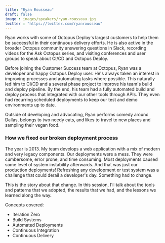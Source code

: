 ```yaml
---
title: "Ryan Rousseau"
draft: false
image : images/speakers/ryan-rousseau.jpg
twitter : "https://twitter.com/ryanrousseau"
---
```


Ryan works with some of Octopus Deploy's largest customers to help them be successful in their continuous delivery efforts. He is also active in the broader Octopus community answering questions in Slack, recording videos for the Ask Octopus series, and visiting conferences and user groups to speak about CI/CD and Octopus Deploy.

Before joining the Customer Success team at Octopus, Ryan was a developer and happy Octopus Deploy user. He's always taken an interest in improving processes and automating tasks where possible. This naturally led him to CI/CD and a several phase project to improve his team's build and deploy pipeline. By the end, his team had a fully automated build and deploy process that integrated with our other tools through APIs. They even had recurring scheduled deployments to keep our test and demo environments up to date.

Outside of developing and advocating, Ryan performs comedy around Dallas, belongs to two needy cats, and likes to travel to new places and sampling their vegan food.

###  How we fixed our broken deployment process 

The year is 2013. My team develops a web application with a mix of modern and very legacy components. Our deployments were a mess. They were cumbersome, error prone, and time consuming. Most deployments caused some level of system instability afterwards. And that was just our production deployments! Refreshing any development or test system was a challenge that could derail a developer's day. Something had to change.

This is the story about that change. In this session, I'll talk about the tools and patterns that we adopted, the results that we had, and the lessons we learned along the way.

Concepts covered:

- Iteration Zero
- Build Systems
- Automated Deployments
- Continuous Integration
- Continuous Delivery
